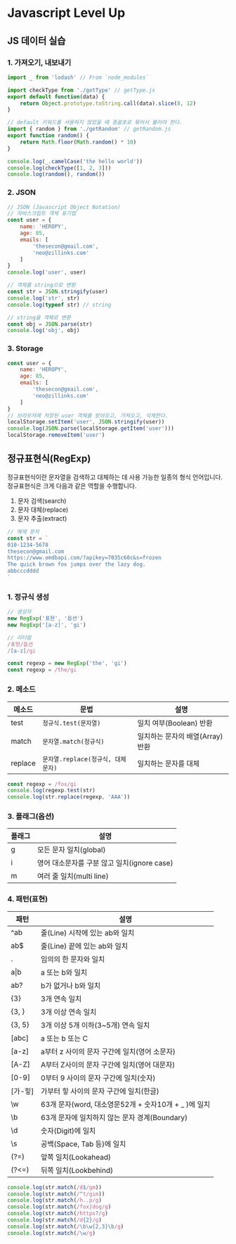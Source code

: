 # Javascript Level Up 
## JS 데이터 실습
### 1. 가져오기, 내보내기
```javascript
import _ from 'lodash' // From `node_modules`

import checkType from './getType' // getType.js
export default function(data) {
	return Object.prototype.toString.call(data).slice(8, 12)
}

// default 키워드를 사용하지 않았을 때 중괄호로 묶어서 불러야 한다.
import { random } from './getRandom' // getRandom.js
export function	random() {
	return Math.floor(Math.random() * 10)
}

console.log(_.camelCase('the hello world'))
console.log(checkType([1, 2, 3]))
console.log(random(), random())
```

### 2. JSON
```javascript
// JSON (Javascript Object Notation)
// 자바스크립트 객체 표기법
const user = {
	name: 'HEROPY',
	age: 85,
	emails: [
		'thesecon@gmail.com',
		'neo@zillinks.com'
	]
}
console.log('user', user)

// 객체를 string으로 변환
const str = JSON.stringify(user)
console.log('str', str) 
console.log(typeof str) // string

// string을 객체로 변환
const obj = JSON.parse(str)
console.log('obj', obj)
```

### 3. Storage
```javascript
const user = {
	name: 'HEROPY',
	age: 85,
	emails: [
		'thesecon@gmail.com',
		'neo@zillinks.com'
	]
}
// 브라우저에 저장된 user 객체를 받아오고, 가져오고, 삭제한다.
localStorage.setItem('user', JSON.stringify(user))
console.log(JSON.parse(localStorage.getItem('user')))
localStorage.removeItem('user')
```

## 정규표현식(RegExp)
정규표현식이란 문자열을 검색하고 대체하는 데 사용 가능한 일종의 형식 언어입니다.  
정규표현식은 크게 다음과 같은 역할을 수행합니다.  
1. 문자 검색(search)
2. 문자 대체(replace)
3. 문자 추출(extract)

```js
// 예제 문자
const str = `
010-1234-5678
thesecon@gmail.com
https://www.omdbapi.com/?apikey=7035c60c&s=frozen
The quick brown fox jumps over the lazy dog.
abbcccdddd
`
```

### 1. 정규식 생성
```js
// 생성자
new RegExp('표현', '옵션')
new RegExp('[a-z]', 'gi')

// 리터럴
/표현/옵션
/[a-z]/gi

const regexp = new RegExp('the', 'gi')
const regexp = /the/gi
```

### 2. 메소드

메소드 | 문법 | 설명
--|--|--
test | `정규식.test(문자열)` | 일치 여부(Boolean) 반환
match | `문자열.match(정규식)` | 일치하는 문자의 배열(Array) 반환
replace | `문자열.replace(정규식, 대체문자)` | 일치하는 문자를 대체

```js
const regexp = /fox/gi
console.log(regexp.test(str)
console.log(str.replace(regexp, 'AAA'))
```

### 3. 플래그(옵션)

플래그 | 설명
--|--
g | 모든 문자 일치(global)
i | 영어 대소문자를 구분 않고 일치(ignore case)
m | 여러 줄 일치(multi line)

### 4. 패턴(표현)

패턴 | 설명
--|--
^ab | 줄(Line) 시작에 있는 ab와 일치
ab$ | 줄(Line) 끝에 있는 ab와 일치
. | 임의의 한 문자와 일치
a&verbar;b | a 또는 b와 일치
ab? | b가 없거나 b와 일치
{3} | 3개 연속 일치
{3, } | 3개 이상 연속 일치
{3, 5} | 3개 이상 5개 이하(3~5개) 연속 일치
[abc] | a 또는 b 또는 C
[a-z] | a부터 z 사이의 문자 구간에 일치(영어 소문자)
[A-Z] | A부터 Z사이의 문자 구간에 일치(영어 대문자)
[0-9] | 0부터 9 사이의 문자 구간에 일치(숫자)
[가-힣] | 가부터 힣 사이의 문자 구간에 일치(한글)
\w | 63개 문자(word, 대소영문52개 + 숫자10개 + _ )에 일치
\b | 63개 문자에 일치하지 않는 문자 경계(Boundary)
\d | 숫자(Digit)에 일치
\s | 공백(Space, Tab 등)에 일치
(?=) | 앞쪽 일치(Lookahead)
(?<=) | 뒤쪽 일치(Lookbehind)

```js
console.log(str.match(/d$/gm))
console.log(str.match(/^t/gim))
console.log(str.match(/h..p/g)
console.log(str.match(/fox|dog/g)
console.log(str.match(/https?/g)
console.log(str.match(/d{2}/g)
console.log(str.match(/\b\w{2,3}\b/g)
console.log(str.match(/\w/g)
```
